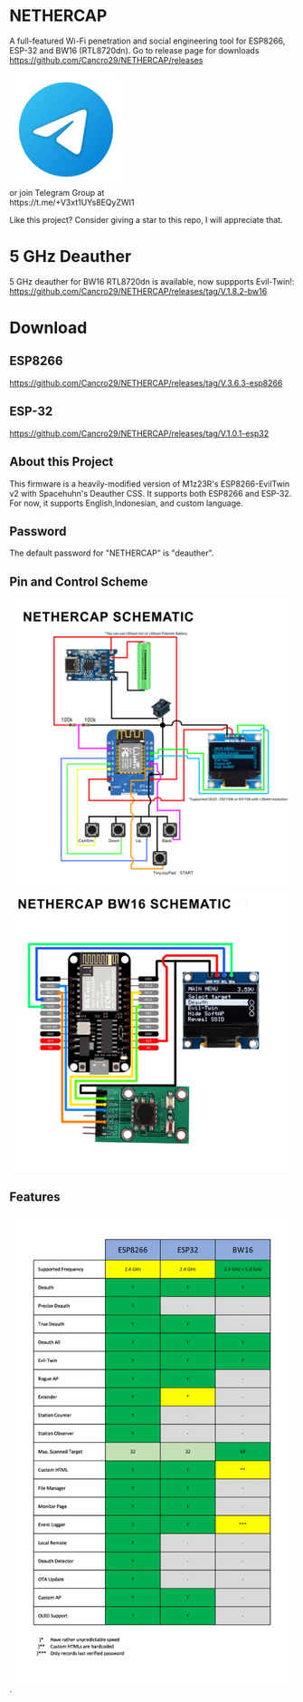 # NETHERCAP
A full-featured Wi-Fi penetration and social engineering tool for ESP8266, ESP-32 and BW16 (RTL8720dn). Go to release page for downloads<br>
https://github.com/Cancro29/NETHERCAP/releases<br>

<a href=https://t.me/+CciATlD2mZdkZTNl>
    <img src="images/icon_telegram.jpg" alt="Scheme" width="200"/>
</a>
<br>
or join Telegram Group at <br>
https://t.me/+V3xt1UYs8EQyZWI1

Like this project? Consider giving a star to this repo, I will appreciate that.

# 5 GHz Deauther
5 GHz deauther for BW16 RTL8720dn is available, now suppports Evil-Twin!:
https://github.com/Cancro29/NETHERCAP/releases/tag/V.1.8.2-bw16

# Download
## ESP8266
https://github.com/Cancro29/NETHERCAP/releases/tag/V.3.6.3-esp8266
## ESP-32
https://github.com/Cancro29/NETHERCAP/releases/tag/V.1.0.1-esp32

## About this Project
This firmware is a heavily-modified version of M1z23R's ESP8266-EvilTwin v2 with Spacehuhn's Deauther CSS.
It supports both ESP8266 and ESP-32. For now, it supports English,Indonesian, and custom language.

## Password
The default password for "NETHERCAP" is "deauther".
## Pin and Control Scheme
![Scheme](images/Quickguide.jpg)
![Scheme](images/Quickguide2.jpg)
## Features
![Scheme](images/features_table.jpg)
.
